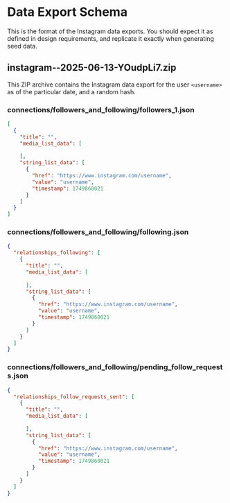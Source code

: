# Data Export Schema

This is the format of the Instagram data exports. You should expect it as defined in design requirements, and replicate it exactly when generating seed data.

## instagram-<username>-2025-06-13-YOudpLi7.zip

This ZIP archive contains the Instagram data export for the user `<username>` as of the particular date, and a random hash.

### connections/followers_and_following/followers_1.json
```json
[
  {
    "title": "",
    "media_list_data": [
      
    ],
    "string_list_data": [
      {
        "href": "https://www.instagram.com/username",
        "value": "username",
        "timestamp": 1749860021
      }
    ]
  }
]
```

### connections/followers_and_following/following.json
```json
{
  "relationships_following": [
    {
      "title": "",
      "media_list_data": [
        
      ],
      "string_list_data": [
        {
          "href": "https://www.instagram.com/username",
          "value": "username",
          "timestamp": 1749860021
        }
      ]
    }
  ]
}
```

### connections/followers_and_following/pending_follow_requests.json
```json
{
  "relationships_follow_requests_sent": [
    {
      "title": "",
      "media_list_data": [
        
      ],
      "string_list_data": [
        {
          "href": "https://www.instagram.com/username",
          "value": "username",
          "timestamp": 1749860021
        }
      ]
    }
  ]
}
```

